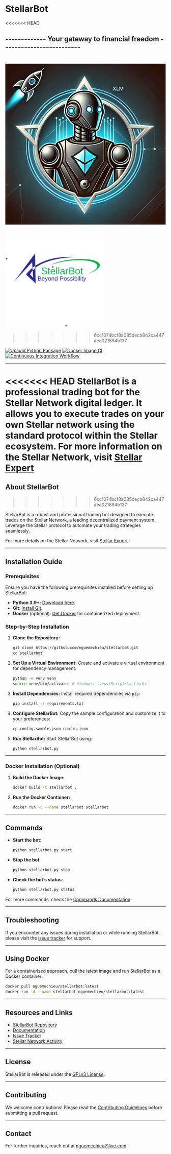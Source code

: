 
# StellarBot
<<<<<<< HEAD
## ------------- Your gateway to financial freedom -------------------------
![stellarbot](/src/assets/stellarbot.png)
=======

![stellarbot](src/images/stellarbot.png)
>>>>>>> 6cc1074bcf8a085decb842ca447aea021894b137

[![Upload Python Package](https://github.com/nguemechieu/stellarbot/actions/workflows/python-publish.yml/badge.svg)](https://github.com/nguemechieu/stellarbot/actions/workflows/python-publish.yml)
[![Docker Image CI](https://github.com/nguemechieu/stellarbot/actions/workflows/docker-image.yml/badge.svg)](https://github.com/nguemechieu/stellarbot/actions/workflows/docker-image.yml)
[![Continuous Integration Workflow](https://github.com/nguemechieu/stellarbot/actions/workflows/continuous-integration-workflow.yml/badge.svg)](https://github.com/nguemechieu/stellarbot/actions/workflows/continuous-integration-workflow.yml)

---

<<<<<<< HEAD
StellarBot is a professional trading bot for the Stellar Network digital ledger. It allows you to execute trades on your own Stellar network using the standard protocol within the Stellar ecosystem. For more information on the Stellar Network, visit [Stellar Expert](https://stellar.expert/explorer/public/network-activity)
=======
## About StellarBot
>>>>>>> 6cc1074bcf8a085decb842ca447aea021894b137

StellarBot is a robust and professional trading bot designed to execute trades on the Stellar Network, a leading decentralized payment system. Leverage the Stellar protocol to automate your trading strategies seamlessly.

For more details on the Stellar Network, visit [Stellar Expert](https://stellar.expert/explorer/public/network-activity).

---

## Installation Guide

### Prerequisites

Ensure you have the following prerequisites installed before setting up StellarBot:

- **Python 3.9+**: [Download here](https://www.python.org/downloads/).
- **Git**: [Install Git](https://git-scm.com/downloads).
- **Docker** (optional): [Get Docker](https://www.docker.com/get-started) for containerized deployment.

### Step-by-Step Installation

1. **Clone the Repository:**
   ```bash
   git clone https://github.com/nguemechieu/stellarbot.git
   cd stellarbot
   ```

2. **Set Up a Virtual Environment:**
   Create and activate a virtual environment for dependency management:
   ```bash
   python -m venv venv
   source venv/bin/activate  # Windows: `venv\Scripts\activate`
   ```

3. **Install Dependencies:**
   Install required dependencies via `pip`:
   ```bash
   pip install -r requirements.txt
   ```

4. **Configure StellarBot:**
   Copy the sample configuration and customize it to your preferences:
   ```bash
   cp config.sample.json config.json
   ```

5. **Run StellarBot:**
   Start StellarBot using:
   ```bash
   python stellarbot.py
   ```

---

### Docker Installation (Optional)

1. **Build the Docker Image:**
   ```bash
   docker build -t stellarbot .
   ```

2. **Run the Docker Container:**
   ```bash
   docker run -d --name stellarbot stellarbot
   ```

---

## Commands

- **Start the bot**: 
  ```bash
  python stellarbot.py start
  ```
- **Stop the bot**:
  ```bash
  python stellarbot.py stop
  ```
- **Check the bot’s status**:
  ```bash
  python stellarbot.py status
  ```

For more commands, check the [Commands Documentation](docs/commands.md).

---

## Troubleshooting

If you encounter any issues during installation or while running StellarBot, please visit the [issue tracker](https://github.com/nguemechieu/stellarbot/issues) for support.

---

## Using Docker

For a containerized approach, pull the latest image and run StellarBot as a Docker container:

```bash
docker pull nguemechieu/stellarbot:latest
docker run -d --name stellarbot nguemechieu/stellarbot:latest
```

---

## Resources and Links

- [StellarBot Repository](https://github.com/nguemechieu/stellarbot)
- [Documentation](docs/README.md)
- [Issue Tracker](https://github.com/nguemechieu/stellarbot/issues)
- [Stellar Network Activity](https://stellar.expert/explorer/public/network-activity)

---

## License

StellarBot is released under the [GPLv3 License](LICENSE).

---

## Contributing

We welcome contributions! Please read the [Contributing Guidelines](CONTRIBUTING.md) before submitting a pull request.

---

## Contact

For further inquiries, reach out at [nguemechieu@live.com](mailto:nguemechieu@live.com).
